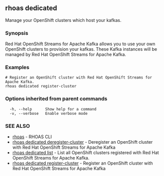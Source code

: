 ## rhoas dedicated

Manage your OpenShift clusters which host your kafkas.

### Synopsis

Red Hat OpenShift Streams for Apache Kafka allows you to use your own OpenShift clusters to provision your
kafkas. These Kafka instances will be managed by Red Hat OpenShift Streams for Apache Kafka.


### Examples

```
# Register an OpenShift cluster with Red Hat OpenShift Streams for Apache Kafka.
rhoas dedicated register-cluster

```

### Options inherited from parent commands

```
  -h, --help      Show help for a command
  -v, --verbose   Enable verbose mode
```

### SEE ALSO

* [rhoas](rhoas.md)	 - RHOAS CLI
* [rhoas dedicated deregister-cluster](rhoas_dedicated_deregister-cluster.md)	 - Deregister an OpenShift cluster with Red Hat OpenShift Streams for Apache Kafka
* [rhoas dedicated list](rhoas_dedicated_list.md)	 - List all OpenShift clusters registered with Red Hat OpenShift Streams for Apache Kafka.
* [rhoas dedicated register-cluster](rhoas_dedicated_register-cluster.md)	 - Register an OpenShift cluster with Red Hat OpenShift Streams for Apache Kafka

